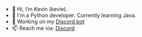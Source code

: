 - 👋 Hi, I’m Kevin (kevie).
- 👀 I'm a Python developer. Currently learning Java.
- 🌱 Working on my [Discord bot](https://dsc.gg/bumpy)
- 📫 Reach me via: [Discord](https://discord.gg/KcH28tRtBu)

<!---
Kevify/Kevify is a ✨ special ✨ repository because its `README.md` (this file) appears on your GitHub profile.
You can click the Preview link to take a look at your changes.
--->
